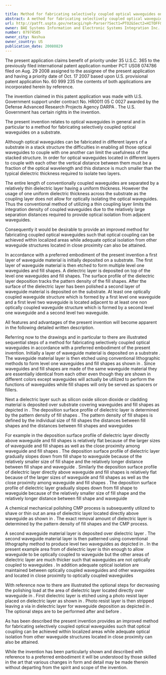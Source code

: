 ```yaml
---

title: Method for fabricating selectively coupled optical waveguides on a substrate
abstract: A method for fabricating selectively coupled optical waveguides on a substrate is disclosed. Initially, a first layer of waveguide material is deposited on a substrate. The first layer of waveguide material is then etched to form multiple level one waveguides and fill shapes. A dielectric layer is deposited on top of the level one waveguides and fill shapes. The surface profile of the dielectric layer deposition tracks the pattern density of the fill shapes. After the surface of the dielectric layer has been polished, a second layer of waveguide material is deposited on the substrate. At least one optically coupled waveguide structure, which is formed by a first level one waveguide and a first level two waveguide, is located adjacent to at least one non-optically coupled waveguide structure, which is formed by a second level one waveguide and a second level two waveguide.
url: http://patft.uspto.gov/netacgi/nph-Parser?Sect1=PTO2&Sect2=HITOFF&p=1&u=%2Fnetahtml%2FPTO%2Fsearch-adv.htm&r=1&f=G&l=50&d=PALL&S1=07974505&OS=07974505&RS=07974505
owner: BAE Systems Information and Electronic Systems Integration Inc.
number: 07974505
owner_city: Nashua
owner_country: US
publication_date: 20080829
---
```

The present application claims benefit of priority under 35 U.S.C. 365 to the previously filed international patent application number PCT US08 074786 filed on Aug. 29 2008 assigned to the assignee of the present application and having a priority date of Oct. 17 2007 based upon U.S. provisional patent application No. 60 999 235 the contents of both applications are incorporated herein by reference.

The invention claimed in this patent application was made with U.S. Government support under contract No. HR0011 05 C 0027 awarded by the Defense Advanced Research Projects Agency DARPA . The U.S. Government has certain rights in the invention.

The present invention relates to optical waveguides in general and in particular to a method for fabricating selectively coupled optical waveguides on a substrate.

Although optical waveguides can be fabricated in different layers of a substrate in a stack structure the difficulties in enabling all those optical waveguides to couple with one another can limit the usefulness of the stacked structure. In order for optical waveguides located in different layers to couple with each other the vertical distance between them must be a fraction of the optical wavelength and this distance is much smaller than the typical dielectric thickness required to isolate two layers.

The entire length of conventionally coupled waveguides are separated by a relatively thin dielectric layer having a uniform thickness. However the usage of one uniform dielectric thickness across the substrate as the coupling layer does not allow for optically isolating the optical waveguides. Thus the conventional method of utilizing a thin coupling layer limits the integration density of coupled waveguides due to the relatively large separation distances required to provide optical isolation from adjacent waveguides.

Consequently it would be desirable to provide an improved method for fabricating coupled optical waveguides such that optical coupling can be achieved within localized areas while adequate optical isolation from other waveguide structures located in close proximity can also be attained.

In accordance with a preferred embodiment of the present invention a first layer of waveguide material is initially deposited on a substrate. The first layer of waveguide material is then etched to form multiple level one waveguides and fill shapes. A dielectric layer is deposited on top of the level one waveguides and fill shapes. The surface profile of the dielectric layer deposition tracks the pattern density of the fill shapes. After the surface of the dielectric layer has been polished a second layer of waveguide material is deposited on the substrate. At least one optically coupled waveguide structure which is formed by a first level one waveguide and a first level two waveguide is located adjacent to at least one non optically coupled waveguide structure which is formed by a second level one waveguide and a second level two waveguide.

All features and advantages of the present invention will become apparent in the following detailed written description.

Referring now to the drawings and in particular to there are illustrated sequential steps of a method for fabricating selectively coupled optical waveguides in accordance with a preferred embodiment of the present invention. Initially a layer of waveguide material is deposited on a substrate . The waveguide material layer is then etched using conventional lithographic methods to form level one waveguides and fill shapes as shown in . Since waveguides and fill shapes are made of the same waveguide material they are essentially identical from each other even though they are shown in different colors except waveguides will actually be utilized to perform the functions of waveguides while fill shapes will only be served as spacers or fillers.

Next a dielectric layer such as silicon oxide silicon dioxide or cladding material is deposited over substrate covering waveguides and fill shapes as depicted in . The deposition surface profile of dielectric layer is determined by the pattern density of fill shapes . The pattern density of fill shapes is defined by the individual size of fill shapes the distances between fill shapes and the distances between fill shapes and waveguides 

For example in the deposition surface profile of dielectric layer directly above waveguide and fill shapes is relatively flat because of the larger sizes of waveguide and fill shapes as well as the close proximity among waveguide and fill shapes . The deposition surface profile of dielectric layer gradually slopes down from fill shape to waveguide because of the relatively smaller size of fill shape and the relatively longer distance between fill shape and waveguide . Similarly the deposition surface profile of dielectric layer directly above waveguide and fill shapes is relatively flat because of the larger sizes of waveguide and fill shapes as well as the close proximity among waveguide and fill shapes . The deposition surface profile of dielectric layer gradually slopes down from fill shape to waveguide because of the relatively smaller size of fill shape and the relatively longer distance between fill shape and waveguide

A chemical mechanical polishing CMP process is subsequently utilized to shave or thin out an area of dielectric layer located directly above waveguide as shown in . The exact removal amount of dielectric layer is determined by the pattern density of fill shapes and the CMP process.

A second waveguide material layer is deposited over dielectric layer . The second waveguide material layer is then patterned using conventional lithography method to produce level two waveguides as depicted in . In the present example area from of dielectric layer is thin enough to allow waveguide to be optically coupled to waveguide but the other areas of dielectric layer are much thicker such that waveguides are not optically coupled to waveguides . In addition adequate optical isolation are maintained between optically coupled waveguides and other waveguides and located in close proximity to optically coupled waveguides 

With reference now to there are illustrated the optional steps for decreasing the polishing load at the area of dielectric layer located directly over waveguide in . First dielectric layer is etched using a photo resist layer placed on dielectric layer as shown in . Photo resist layer is then stripped leaving a via in dielectric layer for waveguide deposition as depicted in . The optional steps are to be performed after and before .

As has been described the present invention provides an improved method for fabricating selectively coupled optical waveguides such that optical coupling can be achieved within localized areas while adequate optical isolation from other waveguide structures located in close proximity can also be attained.

While the invention has been particularly shown and described with reference to a preferred embodiment it will be understood by those skilled in the art that various changes in form and detail may be made therein without departing from the spirit and scope of the invention.

